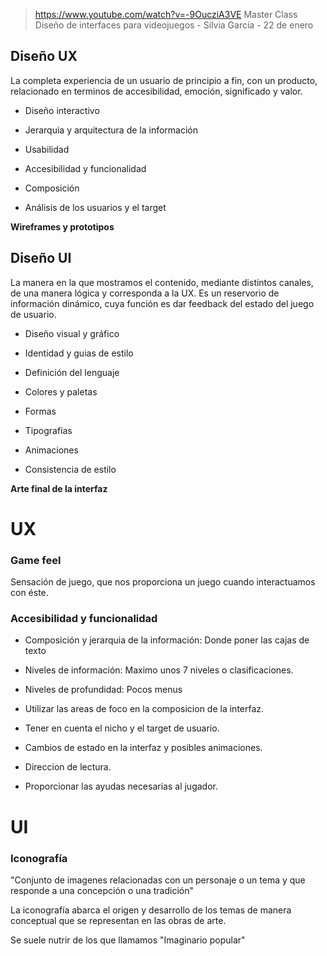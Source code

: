 > https://www.youtube.com/watch?v=-9OucziA3VE
> Master Class Diseño de interfaces para videojuegos - Silvia García - 22 de enero

## Diseño UX

La completa experiencia de un usuario de principio a fin, con un producto, relacionado en terminos de accesibilidad, emoción, significado y valor.

- Diseño interactivo

- Jerarquia y arquitectura de la información

- Usabilidad

- Accesibilidad y funcionalidad

- Composición

- Análisis de los usuarios y el target

**Wireframes y prototipos**

## Diseño UI

La manera en la que mostramos el contenido, mediante distintos canales, de una manera lógica y corresponda a la UX. Es un reservorio de información dinámico, cuya función es dar feedback del estado del juego de usuario.

- Diseño visual y gráfico

- Identidad y guias de estilo

- Definición del lenguaje

- Colores y paletas

- Formas

- Tipografías

- Animaciones

- Consistencia de estilo

**Arte final de la interfaz**

# UX

### Game feel

Sensación de juego, que nos proporciona un juego cuando interactuamos con éste.

### Accesibilidad y funcionalidad

- Composición y jerarquia de la información: Donde poner las cajas de texto

- Niveles de información: Maximo unos 7 niveles o clasificaciones.

- Niveles de profundidad: Pocos menus

- Utilizar las areas de foco en la composicion de la interfaz.

- Tener en cuenta el nicho y el target de usuario.

- Cambios de estado en la interfaz y posibles animaciones.

- Direccion de lectura.

- Proporcionar las ayudas necesarias al jugador.

# UI 

### Iconografía

"Conjunto de imagenes relacionadas con un personaje o un tema y que responde a una concepción o una tradición"

La iconografía abarca el origen y desarrollo de los temas de manera conceptual que se representan en las obras de arte.

Se suele nutrir de los que llamamos "Imaginario popular" 